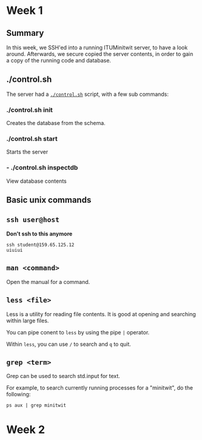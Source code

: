 # Week 1

## Summary
In this week, we SSH'ed into a running ITUMinitwit server, to have a look around. Afterwards, we secure copied the server contents, in order to gain a copy of the running code and database.

## ./control.sh

The server had a [`./control.sh`](src/control.sh) script, with a few sub commands:

### ./control.sh init
Creates the database from the schema.

### ./control.sh start
Starts the server

### - ./control.sh inspectdb
View database contents

## Basic unix commands

## `ssh user@host`

**Don't ssh to this anymore**
```
ssh student@159.65.125.12
uiuiui
```

## `man <command>`
Open the manual for a command.

## `less <file>`
Less is a utility for reading file contents. It is good at opening and searching within large files.

You can pipe conent to `less` by using the pipe `|` operator.

Within `less`, you can use `/` to search and `q` to quit.

## `grep <term>`

Grep can be used to search std.input for text.

For example, to search currently running processes for a "minitwit", do the following:

```
ps aux | grep minitwit
```



# Week 2
